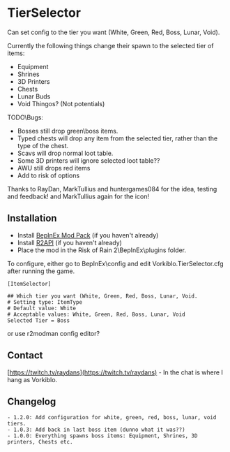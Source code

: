 # TierSelector

Can set config to the tier you want (White, Green, Red, Boss, Lunar, Void).

Currently the following things change their spawn to the selected tier of items:

+ Equipment
+ Shrines
+ 3D Printers
+ Chests
+ Lunar Buds
+ Void Thingos? (Not potentials)

TODO\Bugs:

+ Bosses still drop green\boss items.
+ Typed chests will drop any item from the selected tier, rather than the type of the chest.
+ Scavs will drop normal loot table.
+ Some 3D printers will ignore selected loot table??
+ AWU still drops red items
+ Add to risk of options

Thanks to RayDan, MarkTullius and huntergames084 for the idea, testing and feedback! and MarkTullius again for the icon!


## Installation

- Install [BepInEx Mod Pack](https://thunderstore.io/package/bbepis/BepInExPack/) (if you haven't already)
- Install [R2API](https://thunderstore.io/package/tristanmcpherson/R2API/) (if you haven't already)
- Place the mod in the Risk of Rain 2\BepInEx\plugins folder.

To configure, either go to BepInEx\config and edit Vorkiblo.TierSelector.cfg after running the game.

```
[ItemSelector]

## Which tier you want (White, Green, Red, Boss, Lunar, Void.
# Setting type: ItemType
# Default value: White
# Acceptable values: White, Green, Red, Boss, Lunar, Void
Selected Tier = Boss
```

or use r2modman config editor?

## Contact

[https://twitch.tv/raydans](https://twitch.tv/raydans) - In the chat is where I hang as Vorkiblo.

## Changelog

```
- 1.2.0: Add configuration for white, green, red, boss, lunar, void tiers.
- 1.0.3: Add back in last boss item (dunno what it was??)
- 1.0.0: Everything spawns boss items: Equipment, Shrines, 3D printers, Chests etc.
```